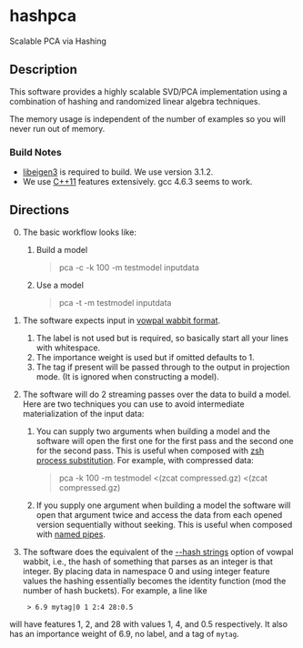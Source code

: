 hashpca
=======

Scalable PCA via Hashing

Description
-----------

This software provides a highly scalable SVD/PCA implementation using
a combination of hashing and randomized linear algebra techniques.

The memory usage is independent of the number of examples so you will
never run out of memory.  

### Build Notes 
* [libeigen3](http://eigen.tuxfamily.org/index.php?title=Main_Page) is required to build.  We use version 3.1.2.
* We use [C++11](http://en.wikipedia.org/wiki/C%2B%2B11) features extensively.  gcc 4.6.3 seems to work.

Directions
-----------

0. The basic workflow looks like:
	1. Build a model

        > pca -c -k 100 -m testmodel inputdata
	2. Use a model

        > pca -t -m testmodel inputdata  
1. The software expects input in [vowpal wabbit format](https://github.com/JohnLangford/vowpal_wabbit/wiki/Input-format).  
	1. The label is not used but is required, so basically start all your lines with whitespace.
	2. The importance weight is used but if omitted defaults to 1.
	3. The tag if present will be passed through to the output in projection mode.  (It is ignored when constructing a model).
2. The software will do 2 streaming passes over the data to build a model.  Here are two techniques you can use to avoid intermediate materialization of the input data: 
	1.  You can supply two arguments when building a model and the software will open the first one for the first pass and the second one for the second pass.  This is  useful when composed with [zsh process substitution](http://zsh.sourceforge.net/Intro/intro_7.html).  For example, with compressed data:

        >  pca -k 100 -m testmodel <(zcat compressed.gz) <(zcat compressed.gz)
	2. If you supply one argument when building a model the software will open that argument twice and access the data from each opened version sequentially without seeking.  This is useful when composed with [named pipes](https://en.wikipedia.org/wiki/Named_pipe).
3. The software does the equivalent of the [--hash strings](https://github.com/JohnLangford/vowpal_wabbit/wiki/Feature-Hashing-and-Extraction#the---hash-command-line-option) option of vowpal wabbit, i.e., the hash of something that parses as an integer is that integer.  By placing data in namespace 0 and using integer feature values the hashing essentially becomes the identity function (mod the number of hash buckets).  For example, a line like

        > 6.9 mytag|0 1 2:4 28:0.5

 will have features 1, 2, and 28 with values 1, 4, and 0.5 respectively.  It also has an importance weight of 6.9, no label, and a tag of `mytag`.
